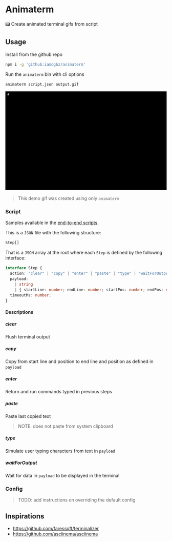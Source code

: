# Animaterm

📟 Create animated terminal gifs from script

## Usage

Install from the github repo

```sh
npm i -g 'github:iamogbz/animaterm'
```

Run the `animaterm` bin with cli options

```sh
animaterm script.json output.gif
```

![demo](./docs/usage.gif)

> This demo gif was created using only `animaterm`

### Script

Samples available in the [end-to-end scripts](./e2e/).

This is a `JSON` file with the following structure:

```ts
Step[]
```

That is a `JSON` array at the root where each `Step` is defined by the following interface:

```ts
interface Step {
  action: "clear" | "copy" | "enter" | "paste" | "type" | "waitForOutput";
  payload:
    | string
    | { startLine: number; endLine: number; startPos: number; endPos: number };
  timeoutMs: number;
}
```

#### Descriptions

##### clear

Flush terminal output

##### copy

Copy from start line and position to end line and position as defined in `payload`

##### enter

Return and run commands typed in previous steps

##### paste

Paste last copied text

> NOTE: does not paste from system clipboard

##### type

Simulate user typing characters from text in `payload`

##### waitForOutput

Wait for data in `payload` to be displayed in the terminal

### Config

> TODO: add instructions on overriding the default config

## Inspirations

- <https://github.com/faressoft/terminalizer>
- <https://github.com/asciinema/asciinema>
